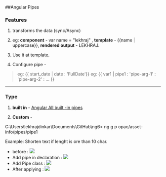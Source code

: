 ##Angular Pipes
### Features
1. transforms the data (sync/Async)
2. eg: **component** - var name = "lekhraj" , **template** - {{name | uppercase}}, **rendered output** - LEKHRAJ.
3. Use it at template.  

4. Configure pipe - 
> eg: {{ start_date | date : 'FullDate'}}
> eg: {{ var1 | pipe1 : 'pipe-arg-1' : 'pipe-arg-2' : ... }}

***

### Type
1. **built in** - 
[Angular All built -in pipes](https://angular.io/api?query=pipe)

2. **Custom** - 

C:\Users\lekhrajdinkar\Documents\GitHub\ng6> ng g p opac/asset-info/pipes/pipe1

Example: Shorten text if lenght is  ore than 10 char.
- before : 
![](https://github.com/lekhrajdinkar/NG6/blob/master/notes/assets/pipe3b.PNG)
- Add pipe in declaration : 
![](https://github.com/lekhrajdinkar/NG6/blob/master/notes/assets/pipe1.PNG)
- Add Pipe class : 
![](https://github.com/lekhrajdinkar/NG6/blob/master/notes/assets/pipe2.PNG)
- After applying : 
![](https://github.com/lekhrajdinkar/NG6/blob/master/notes/assets/pipe3a.PNG)


